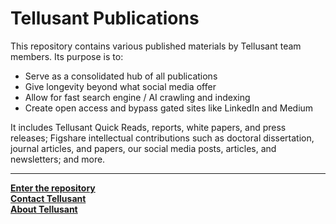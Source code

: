 # Tellusant Publications
This repository contains various published materials by Tellusant team members. 
Its purpose is to:
- Serve as a consolidated hub of all publications  
- Give longevity beyond what social media offer  
- Allow for fast search engine / AI crawling and indexing  
- Create open access and bypass gated sites like LinkedIn and Medium

It includes Tellusant Quick Reads, reports, white papers, and press releases; Figshare intellectual contributions such as doctoral dissertation, journal articles, and papers, our social media posts, articles, and newsletters; and more.  

---

**[Enter the repository](index.md)**  
**[Contact Tellusant](contact.md)**  
**[About Tellusant](about.md)**  
